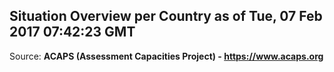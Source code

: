 ## Situation Overview per Country as of Tue, 07 Feb 2017 07:42:23 GMT

Source: **ACAPS (Assessment Capacities Project) - https://www.acaps.org**